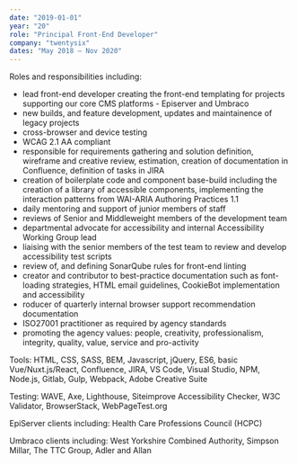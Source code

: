 ```yaml
---
date: "2019-01-01"
year: "20"
role: "Principal Front-End Developer"
company: "twentysix"
dates: "May 2018 – Nov 2020"
---
```


Roles and responsibilities including:

- lead front-end developer creating the front-end templating for projects supporting our core CMS platforms - Episerver and Umbraco
- new builds, and feature development, updates and maintainence of legacy projects
- cross-browser and device testing
- WCAG 2.1 AA compliant
- responsible for requirements gathering and solution definition, wireframe and creative review, estimation,
  creation of documentation in Confluence, definition of tasks in JIRA
- creation of boilerplate code and component base-build including the creation of a library of accessible components, implementing the interaction patterns from WAI-ARIA Authoring Practices 1.1
- daily mentoring and support of junior members of staff
- reviews of Senior and Middleweight members of the development team
- departmental advocate for accessibility and internal Accessibility Working Group lead
- liaising with the senior members of the test team to review and develop accessibility test scripts
- review of, and defining SonarQube rules for front-end linting
- creator and contributor to best-practice documentation such as font-loading strategies, HTML email guidelines, CookieBot implementation and accessibility
- roducer of quarterly internal browser support recommendation documentation
- ISO27001 practitioner as required by agency standards
- promoting the agency values: people, creativity, professionalism, integrity, quality, value, service and pro-activity

Tools: HTML, CSS, SASS, BEM, Javascript, jQuery, ES6, basic Vue/Nuxt.js/React, Confluence, JIRA, VS Code, Visual Studio, NPM, Node.js, Gitlab, Gulp, Webpack, Adobe Creative Suite

Testing: WAVE, Axe, Lighthouse, Siteimprove Accessibility Checker, W3C Validator, BrowserStack, WebPageTest.org

EpiServer clients including: Health Care Professions Council (HCPC)

Umbraco clients including: West Yorkshire Combined Authority, Simpson Millar, The TTC Group, Adler and Allan
